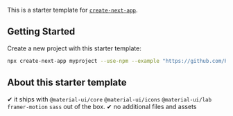 This is a starter template for [`create-next-app`](https://github.com/vercel/next.js/tree/canary/packages/create-next-app).

## Getting Started

Create a new project with this starter template:

```bash
npx create-next-app myproject --use-npm --example "https://github.com/Rebix/nextjs-starter"
```

## About this starter template

✔ it ships with `@material-ui/core` `@material-ui/icons` `@material-ui/lab` `framer-motion` `sass` out of the box.
✔ no additional files and assets
